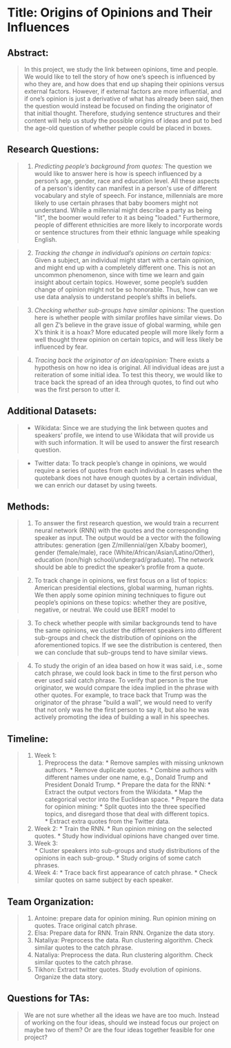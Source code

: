
# Title: Origins of Opinions and Their Influences


## Abstract:

> In this project, we study the link between opinions, time and people. We would like to tell the story of how one’s speech is influenced by who they are, and how does that end up shaping their opinions versus external factors. However, if external factors are more influential, and if one’s opinion is just a derivative of what has already been said, then the question would instead be focused on finding the originator of that initial thought. Therefore, studying sentence structures and their content will help us study the possible origins of ideas and put to bed the age-old question of whether people could be placed in boxes. 



## Research Questions:

> 1.	*Predicting people’s background from quotes:* The question we would like to answer here is how is speech influenced by a person’s age, gender, race and education level. All these aspects of a person's identity can manifest in a person's use of different vocabulary and style of speech. For instance, millennials are more likely to use certain phrases that baby boomers might not understand. While a millennial might describe a party as being "lit", the boomer would refer to it as being "loaded." Furthermore, people of different ethnicities are more likely to incorporate words or sentence structures from their ethnic language while speaking English.

> 2.	*Tracking the change in individual’s opinions on certain topics:* Given a subject, an individual might start with a certain opinion, and might end up with a completely different one. This is not an uncommon phenomenon, since with time we learn and gain insight about certain topics. However, some people’s sudden change of opinion might not be so honorable. Thus, how can we use data analysis to understand people’s shifts in beliefs.  

> 3.	*Checking whether sub-groups have similar opinions:* The question here is whether people with similar profiles have similar views. Do all gen Z’s believe in the grave issue of global warming, while gen X’s think it is a hoax? More educated people will more likely form a well thought threw opinion on certain topics, and will less likely be influenced by fear.

> 4.	*Tracing back the originator of an idea/opinion:* There exists a hypothesis on how no idea is original. All individual ideas are just a reiteration of some initial idea. To test this theory, we would like to trace back the spread of an idea through quotes, to find out who was the first person to utter it.



## Additional Datasets:
> -	Wikidata: Since we are studying the link between quotes and speakers’ profile, we intend to use Wikidata that will provide us with such information. It will be used to answer the first research question.

> -	Twitter data: To track people’s change in opinions, we would require a series of quotes from each individual. In cases when the quotebank does not have enough quotes by a certain individual, we can enrich our dataset by using tweets. 



## Methods:

> 1.	To answer the first research question, we would train a recurrent neural network (RNN) with the quotes and the corresponding speaker as input. The output would be a vector with the following attributes: generation (gen Z/millennial/gen X/baby boomer), gender (female/male), race (White/African/Asian/Latino/Other), education (non/high school/undergrad/graduate). The network should be able to predict the speaker’s profile from a quote. 

> 2.	To track change in opinions, we first focus on a list of topics: American presidential elections, global warming, human rights. We then apply some opinion mining techniques to figure out people’s opinions on these topics: whether they are positive, negative, or neutral. We could use BERT model to 

> 3.	To check whether people with similar backgrounds tend to have the same opinions, we cluster the different speakers into different sub-groups and check the distribution of opinions on the aforementioned topics. If we see the distribution is centered, then we can conclude that sub-groups tend to have similar views. 

> 4.	To study the origin of an idea based on how it was said, i.e., some catch phrase, we could look back in time to the first person who ever used said catch phrase. To verify that person is the true originator, we would compare the idea implied in the phrase with other quotes. For example, to trace back that Trump was the originator of the phrase "build a wall", we would need to verify that not only was he the first person to say it, but also he was actively promoting the idea of building a wall in his speeches. 



## Timeline:

>1.	Week 1:
>       1. Preprocess the data:
        *	Remove samples with missing unknown authors.
        *	Remove duplicate quotes. 
        *	Combine authors with different names under one name, e.g., Donald Trump and President Donald Trump.
    *	Prepare the data for the RNN: 
        *	Extract the output vectors from the Wikidata. 
        *	Map the categorical vector into the Euclidean space.
    *	Prepare the data for opinion mining:
        *	 Split quotes into the three specified topics, and disregard those that deal with different topics.  
    *	Extract extra quotes from the Twitter data.
> 2.	Week 2: 
    *	Train the RNN. 
    *	Run opinion mining on the selected quotes. 
    *	Study how individual opinions have changed over time. 
>3.	Week 3:  
    *	Cluster speakers into sub-groups and study distributions of the opinions in each sub-group. 
    *	Study origins of some catch phrases.
>4.	Week 4: 
    *   Trace back first appearance of catch phrase.
    *   Check similar quotes on same subject by each speaker.



## Team Organization: 

> 1.	Antoine: prepare data for opinion mining. Run opinion mining on quotes. Trace original catch phrase.
> 2.	Elsa: Prepare data for RNN. Train RNN. Organize the data story.
> 3.	Nataliya: Preprocess the data. Run clustering algorithm. Check similar quotes to the catch phrase.
> 3.	Nataliya: Preprocess the data. Run clustering algorithm. Check similar quotes to the catch phrase.
> 4.	Tikhon: Extract twitter quotes. Study evolution of opinions. Organize the data story.

## Questions for TAs:
> We are not sure whether all the ideas we have are too much. Instead of working on the four ideas, should we instead focus our project on maybe two of them? Or are the four ideas together feasible for one project?

